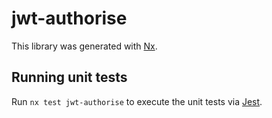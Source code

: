 # jwt-authorise

This library was generated with [Nx](https://nx.dev).

## Running unit tests

Run `nx test jwt-authorise` to execute the unit tests via [Jest](https://jestjs.io).
